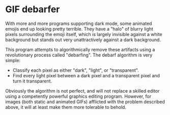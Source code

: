 # GIF debarfer
With more and more programs supporting dark mode, some animated emojis end up looking pretty terrible. They have a "halo" of blurry light pixels surrounding the emoji itself, which is largely invisible against a white background but stands out very unattractively against a dark background.

This program attempts to algorithmically remove these artifacts using a revolutionary process called "debarfing". The debarf algorithm is very simple:
* Classify each pixel as either "dark", "light", or "transparent".
* Find every light pixel between a dark pixel and a transparent pixel and turn it transparent.

Obviously the algorithm is not perfect, and will not replace a skilled editor using a competently powerful graphics editing program. However, for images (both static and animated GIFs) afflicted with the problem described above, it will at least make them more tolerable to behold.
